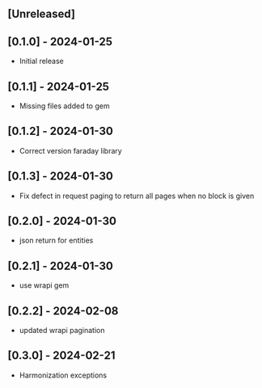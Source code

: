 ## [Unreleased]

## [0.1.0] - 2024-01-25
- Initial release

## [0.1.1] - 2024-01-25
-  Missing files added to gem

## [0.1.2] - 2024-01-30
-  Correct version faraday library

## [0.1.3] - 2024-01-30
-  Fix defect in request paging to return all pages when no block is given

## [0.2.0] - 2024-01-30
-  json return for entities

## [0.2.1] - 2024-01-30
-  use wrapi gem

## [0.2.2] - 2024-02-08
-  updated wrapi pagination

## [0.3.0] - 2024-02-21
-  Harmonization exceptions

